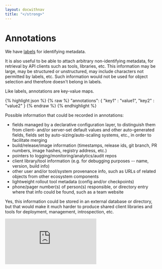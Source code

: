 ```yaml
---
layout: docwithnav
title: "</strong>"
---
```

<!-- BEGIN MUNGE: UNVERSIONED_WARNING -->


<!-- END MUNGE: UNVERSIONED_WARNING -->

# Annotations

We have [labels](labels.html) for identifying metadata.

It is also useful to be able to attach arbitrary non-identifying metadata, for retrieval by API clients such as tools, libraries, etc. This information may be large, may be structured or unstructured, may include characters not permitted by labels, etc. Such information would not be used for object selection and therefore doesn't belong in labels.

Like labels, annotations are key-value maps.

{% highlight json %}
{% raw %}
"annotations": {
  "key1" : "value1",
  "key2" : "value2"
}
{% endraw %}
{% endhighlight %}

Possible information that could be recorded in annotations:

* fields managed by a declarative configuration layer, to distinguish them from client- and/or server-set default values and other auto-generated fields, fields set by auto-sizing/auto-scaling systems, etc., in order to facilitate merging
* build/release/image information (timestamps, release ids, git branch, PR numbers, image hashes, registry address, etc.)
* pointers to logging/monitoring/analytics/audit repos
* client library/tool information (e.g. for debugging purposes -- name, version, build info)
* other user and/or tool/system provenance info, such as URLs of related objects from other ecosystem components
* lightweight rollout tool metadata (config and/or checkpoints)
* phone/pager number(s) of person(s) responsible, or directory entry where that info could be found, such as a team website

Yes, this information could be stored in an external database or directory, but that would make it much harder to produce shared client libraries and tools for deployment, management, introspection, etc.


<!-- BEGIN MUNGE: GENERATED_ANALYTICS -->
[![Analytics](https://kubernetes-site.appspot.com/UA-36037335-10/GitHub/docs/user-guide/annotations.md?pixel)]()
<!-- END MUNGE: GENERATED_ANALYTICS -->

